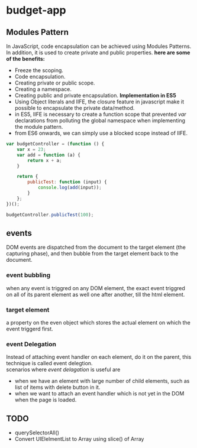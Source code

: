 # budget-app
## Modules Pattern
In JavaScript, code encapsulation can be achieved using Modules Patterns. In addition, it is used to create private and public properties. 
**here are some of the benefits:**
- Freeze the scoping.
- Code encapsulation.
- Creating private or public scope.
- Creating a namespace.
- Creating public and private encapsulation.
**Implementation in ES5**
- Using Object literals and IIFE, the closure feature in javascript make it possible to encapsulate the private data/method.
- in ES5, IIFE is necessary to create a function scope that prevented *var* declarations from polluting the global namespace when implementing the  module pattern.
- from ES6 onwards, we can simply use a blocked scope instead of IIFE.
```javascript
var budgetController = (function () {
    var x = 23;
    var add = function (a) {
        return x + a;
    }

    return {
        publicTest: function (input) {
            console.log(add(input));
        }
    };
})();

budgetController.publicTest(100);
```
## events
DOM events are dispatched from the document to the target element (the capturing phase), and then bubble from the target element back to the document.

### event bubbling 
when any event is triggred on any DOM element, the exact event triggred on all of its parent element as well one after another, till the html element.
### target element
a property on the even object which stores the actual element on which the event triggerd first.
### event Delegation
Instead of attaching event handler on each element, do it on the parent, this technique is called event delegtion.  
scenarios where *event delagation* is useful are  
  - when we have an element with large number of child elements, such as list of items with delete button in it.
  - when we want to attach an event handler which is not yet in the DOM when the page is loaded.  
###     
  
 ## TODO
- querySelectorAll()
- Convert UIElelmentList to Array using slice() of Array


